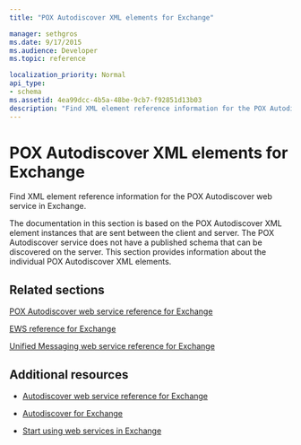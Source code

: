 ```yaml
---
title: "POX Autodiscover XML elements for Exchange"

manager: sethgros
ms.date: 9/17/2015
ms.audience: Developer
ms.topic: reference

localization_priority: Normal
api_type:
- schema
ms.assetid: 4ea99dcc-4b5a-48be-9cb7-f92851d13b03
description: "Find XML element reference information for the POX Autodiscover web service in Exchange."
---
```


# POX Autodiscover XML elements for Exchange

Find XML element reference information for the POX Autodiscover web service in Exchange.
  
The documentation in this section is based on the POX Autodiscover XML element instances that are sent between the client and server. The POX Autodiscover service does not have a published schema that can be discovered on the server. This section provides information about the individual POX Autodiscover XML elements.
  
## Related sections
<a name="bk_RelatedSections"> </a>

[POX Autodiscover web service reference for Exchange](pox-autodiscover-web-service-reference-for-exchange.md)
  
[EWS reference for Exchange](ews-reference-for-exchange.md)
  
[Unified Messaging web service reference for Exchange](unified-messaging-web-service-reference-for-exchange.md)
  
## Additional resources
<a name="bk_addresources"> </a>

- [Autodiscover web service reference for Exchange](autodiscover-web-service-reference-for-exchange.md)
    
- [Autodiscover for Exchange](http://msdn.microsoft.com/library/da0f9402-4e35-42c7-a15e-1e9e4e966e8b%28Office.15%29.aspx)
    
- [Start using web services in Exchange](http://msdn.microsoft.com/library/e1b07a92-0595-4bf1-bd6b-c07e66a8c923%28Office.15%29.aspx)
    


